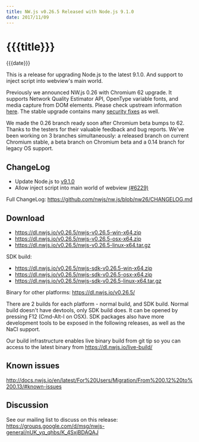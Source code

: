 ```yaml
---
title: NW.js v0.26.5 Released with Node.js 9.1.0
date: 2017/11/09
---
```

# {{{title}}}
{{{date}}}

This is a release for upgrading Node.js to the latest 9.1.0. And support to inject script into webview's main world.

Previously we announced NW.js 0.26 with Chromium 62 upgrade. It supports Network Quality Estimator API, OpenType variable fonts, and media capture from DOM elements. Please check upstream information [here](https://developers.google.com/web/updates/2017/10/nic62). The stable upgrade contains many [security fixes](https://chromereleases.googleblog.com/2017/10/stable-channel-update-for-desktop.html) as well.

We made the 0.26 branch ready soon after Chromium beta bumps to 62. Thanks to the testers for their valuable feedback and bug reports. We've been working on 3 branches simultaneously: a released branch on current Chromium stable, a beta branch on Chromium beta and a 0.14 branch for legacy OS support.

## ChangeLog

- Update Node.js to [v9.1.0](https://nodejs.org/en/blog/release/v9.1.0/)
- Allow inject script into main world of webview [(#6229)](https://github.com/nwjs/nw.js/issues/6229)

Full ChangeLog: https://github.com/nwjs/nw.js/blob/nw26/CHANGELOG.md

## Download 

* https://dl.nwjs.io/v0.26.5/nwjs-v0.26.5-win-x64.zip 
* https://dl.nwjs.io/v0.26.5/nwjs-v0.26.5-osx-x64.zip 
* https://dl.nwjs.io/v0.26.5/nwjs-v0.26.5-linux-x64.tar.gz 

SDK build: 
* https://dl.nwjs.io/v0.26.5/nwjs-sdk-v0.26.5-win-x64.zip 
* https://dl.nwjs.io/v0.26.5/nwjs-sdk-v0.26.5-osx-x64.zip 
* https://dl.nwjs.io/v0.26.5/nwjs-sdk-v0.26.5-linux-x64.tar.gz 

Binary for other platforms: https://dl.nwjs.io/v0.26.5/ 

There are 2 builds for each platform - normal build, and SDK build. Normal build doesn't have devtools, only SDK build does. lt can be opened by pressing F12 (Cmd-Alt-I on OSX). SDK packages also have more development tools to be exposed in the following releases, as well as the NaCl support.

Our build infrastructure enables live binary build from git tip so you can access to the latest binary from https://dl.nwjs.io/live-build/ 

## Known issues 
 
http://docs.nwjs.io/en/latest/For%20Users/Migration/From%200.12%20to%200.13/#known-issues

## Discussion

See our mailing list to discuss on this release: https://groups.google.com/d/msg/nwjs-general/nUK_yq_qhbs/K_4SxjBDAQAJ
